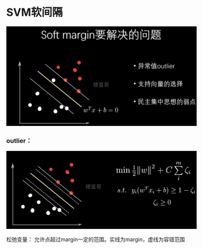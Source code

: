 # SVM软间隔



![](Images/6.png)



### outlier：

![](Images/7.png)

松弛变量： 允许点超过margin一定的范围。实线为margin，虚线为容错范围